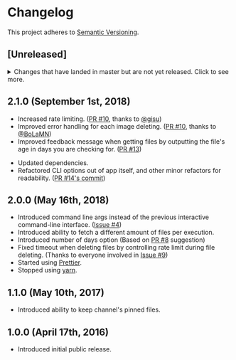 # Changelog
This project adheres to [Semantic Versioning](http://semver.org/spec/v2.0.0.html).

## [Unreleased]
<details>
  <summary>
    Changes that have landed in master but are not yet released.
    Click to see more.
  </summary>
</details>

## 2.1.0 (September 1st, 2018)
* Increased rate limiting. ([PR #10](https://github.com/diessica/slack-delete-files/pull/11), thanks to [@gisu](https://github.com/gisu))
* Improved error handling for each image deleting. ([PR #10](https://github.com/diessica/slack-delete-files/pull/10), thanks to [@BoLaMN](https://github.com/BoLaMN))
* Improved feedback message when getting files by outputting the file's age in days you are checking for. ([PR #13](https://github.com/diessica/slack-delete-files/pull/13))
- Updated dependencies.
- Refactored CLI options out of app itself, and other minor refactors for readability. ([PR #14's commit](https://github.com/diessica/slack-delete-files/pull/14/commits/f7ea71874857d8c2c0a0c90ee39bba042ea7679a))

## 2.0.0 (May 16th, 2018)
* Introduced command line args instead of the previous interactive command-line interface. ([Issue #4](https://github.com/diessica/slack-delete-files/issues/4))
* Introduced ability to fetch a different amount of files per execution.
* Introduced number of days option (Based on [PR #8](https://github.com/diessica/slack-delete-files/pull/8) suggestion)
* Fixed timeout when deleting files by controlling rate limit during file deleting. (Thanks to everyone involved in [Issue #9](https://github.com/diessica/slack-delete-files/issues/9))
* Started using [Prettier](https://prettier.io/).
* Stopped using [yarn](https://yarnpkg.com/en/).

## 1.1.0 (May 10th, 2017)
* Introduced ability to keep channel's pinned files.

## 1.0.0 (April 17th, 2016)
* Introduced initial public release.
